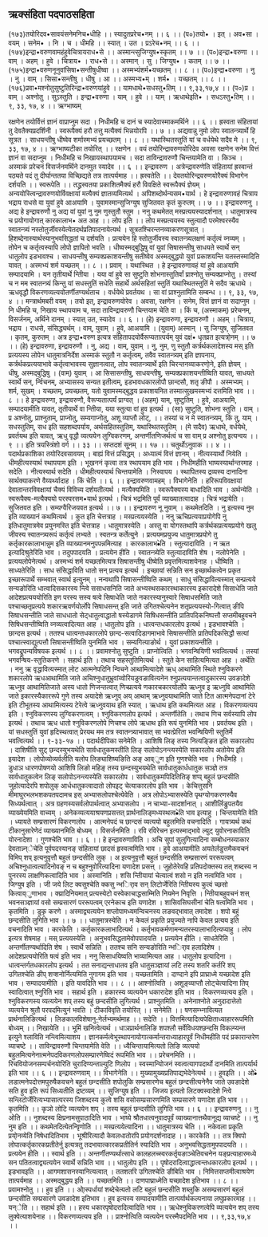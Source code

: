 ## ऋक्संहिता पदपाठसहिता
(१७३)तयोरिदव•सावयंसनेमनिच•धीहि ।। स्यादुतप्ररेच•नम् ।। ६ ।।
(प०)तयो• । इत् । अव•सा । वयम् । सनेम• । नि । च । धीमहि ।। स्यात् । उत । प्रऽरेच•नम् ।। ६ ।।
(१७४)इन्द्रा•वरुणवामहंहुवेचित्रायराध•से ।। अस्मान्त्सुजिग्युष•स्कृतम् ।। ७ ।।
(प०)इन्द्रा•वरुणा ।। वाम् । अहम् । हुवे । चित्राय• । राध•से ।। अस्मान् । सु । जिग्युष• । कतम् ।। ७ ।।
(१७५)इन्द्रा•वरुणनूनुवांसिषा•सन्तीषुधीष्वा ।। अस्मभ्यंशर्म•यच्छतम् ।। ८ ।।
(प०)इन्द्रा•वरुणा । नु । नु । वाम् । सिसा•सन्तीषु । धीषु । आ ।। अस्मभ्य•म् । शर्म• । यच्छतम् ।। ८ ।।
(१७६)प्रवा•मश्नोतुसुष्टुतिरिन्द्रा•वरुणयांहुवे ।। यामधाथे•सधस्तु•तिम् ।। ९,३३,१७,४ ।।
(प०)प्र । वाम् । अश्नोतु । सुऽस्तुति । इन्द्रा•वरुणा । याम् । हुवे ।। याम् । ऋधाथेइति• । सधऽस्तु•तिम् ।। ९, ३३, १७, ४ ।।
ऋग्भाष्यम्

रक्षणेन तयोर्वित्तं ज्ञानं वाप्राप्नुम सदा ।
निधीमहि च दानं च स्यादेवास्माकमर्थिने ।। ६ ।।
ह्रस्वता संहितायां तु देवतैक्यप्रदर्शिनी ।
स्वरूपैक्यं हरौ तत्तु मत्यैक्यं भिन्नयोरपि ।। ७ ।।
अद्यवान्नु नुमो लोप स्वातन्त्र्यार्थे हि सूत्रत ।
साधयन्तीषु धीष्वेव शर्मास्मभ्यं प्रयच्छतम् ।। ८ ।।
यथास्थितस्तुतिं यां च वर्धयेथे सदैव मे ।। ९, ३३, १७, ४ ।।
ऋग्भाष्यटीका
तयोरित् ।। रक्षणेन । वयं तयोरिन्द्रावरुणयोरिदेव अवसा रक्षणेन सनेम वित्तं ज्ञानं वा सदाप्नुम । निधीमहि च निखायस्थापयामच । सदा ताविन्द्रावरुणौ चिन्तयामेति वा । किञ्च । अस्माकं प्ररेचनं विसर्जनमर्थिने दानमुत स्यादेव ।। ६ ।।
इन्द्रावरुण । अत्रेन्द्रावरुणेति संहितायां ह्रस्वान्तं पठ्यते पदं तु दीर्घान्ततया विच्छिद्यते तत्र तात्पर्यमाह ।। ह्रस्वतेति ।। देवतयोरिन्द्रवरुणयोरैक्यं विभागेन दर्शयति ।। स्वरूपेति ।। तद्ध्रस्वतया प्रकाशितमैक्यं हरौ विवक्षिते स्वरूपैक्यं ज्ञेयम् । अन्ययोस्त्विन्द्रावरुणयोर्विवक्षायां मत्यैक्यं ज्ञातव्यमित्यर्थ । अपिशब्दोर्थन्यसम•यार्थ । हे इन्द्रावरुणावहं चित्राय भद्राय राधसे वा युवां हुवे आअयामि । युवामस्मान्सुजिग्युष सुजितवत कृतं कुरुतम् ।। ७ ।।
इन्द्रावरुणनु । अद्य हे इन्द्रावरुणौ नु अद्य वां युवां नु नुम णुस्तुतौ स्तुम । ननु कथमेतत् मस्प्रत्ययस्यादर्शनात् । धातुमात्रस्य च प्रयोगायोगात् कारकालाभ• अत आह ।। लोप इति ।। लोप मस्प्रत्ययस्य स्तुत्यादौ परमेश्वरस्यैव स्वातन्त्र्यं नस्तोतुर्जीवस्येत्येतदर्थप्रतिपादनायेत्यर्थ । सूत्रतश्चिरन्तनव्याकरणसूत्रात् । हिशब्देनास्यार्थस्यानुभवसिद्धतां च दर्शयति । प्रत्ययेन हि स्तोतुर्जीवस्य स्वातन्त्र्यलक्षणं कर्तृत्वं व्नव्यम् । तोपेन च कर्तृत्वस्यापि लोपो ज्ञापितो भवति । धीष्वस्मद्बुद्धिषु वां युवां सिषासन्तीषु साधयते स्वार्थे सन् धातुलोप इडभावश्च । साधयन्तीषु सम्यक्प्रकाशयन्तीषु सतीष्वेव अस्मद्बुद्धयो युवां प्रकाशयन्ति यतस्तस्मादिति यावत् । अस्मभ्यं शर्म यच्छतम् ।। ८ ।।
प्रवाम् । यथास्थित । हे इन्द्रावरुणावहं यां हुवे आअयामि सम्पादयामि । यन तृतीयार्थे न्तिीया । यया वां हुवे सा सुष्टुति शोभनास्तुतिर्वां प्राश्नोतु सम्यक्प्राप्नोतु । तस्यां च न मम स्वातन्त्र्यं किन्तु यां सधस्तुतिं सधेति सहार्थे अर्थसहितां स्तुतिं यथास्थितस्तुतिं मे सदैव 
ऋधाथे । ऋधवृद्धौ विकरणव्यत्ययोतर्णीतण्यर्थताच । वर्धयेथे प्रवर्तयथ । सा वां प्राश्नुतामिति सम्बन्ध ।। ९, ३३, १७, ४ ।।
मन्त्रार्थमबरी
वयम् । तयो इत्, इन्द्रावरुणयोरेव । अवसा, रक्षणेन । सनेम, वित्तं ज्ञानं वा सदाप्नुम । नि धीमहि च, निखाय स्थापयाम च, सदा ताविन्द्रावरुणौ चिन्तयाम चेति वा । किं च, (अस्माकम्) प्ररेचनम्, विसर्जनम्, अर्थिने दानम् । स्यात् उत, स्यादेव ।। ६ ।।
(हे) इन्द्रावरुणा, इन्द्रावरुणौ । अहम् । चित्राय, भद्राय । राधसे, संसिद्ध्यर्थम् । वाम्, युवाम् । हुवे, आअयामि । (युवाम्) अस्मान् । सु जिग्युष, सुजितवत । कृतम्, कुरुतम् । अत्र इन्द्रा•वरुण इत्यत्र संहितापदयोर्वैरूप्यतात्पर्यम् युवं दक्षं• धृतव्रत इत्यत्रो्नम् ।। ७ ।।
(हे) इन्द्रावरुणा, इन्द्रावरुणौ । नु, अद्य । वाम्, युवाम् । नु, नुम, णु स्तुतौ कर्त्रर्थकलादेशस्य मस् इति प्रत्ययस्य लोपेन धातुमात्रनिर्देश अस्माकं स्तुतौ न कर्तृत्वम्, तवैव स्वातन्त्र्यम् इति ज्ञापनाय, कर्त्रर्थकप्रत्ययाभावे कर्तृत्वाभावस्य सुज्ञानत्वात्, लोप स्वातन्त्र्यार्थे इति चिरन्तनव्याकरणो्ने, इति ज्ञेयम् । धीषु, अस्मद्बुद्धिषु । (वाम्) युवाम् । आ सिसासन्तीषु, साधयन्तीषु, सम्यक्प्रकाशयन्तीष्विति यावत्, साधयते स्वार्थे सन्, र्न्विचनम्, अभ्यासस्य सन्यत इतीत्वम्, इडभावधकारलोपौ छान्दसौ, शतृ ङीपौ । अस्मभ्यम् । 
शर्म, सुखम् । यच्छतम्, प्रयच्छतम्, यतो युवामस्मद्बुद्धय प्रकाशयनित तस्मात्सुखमस्मभ्यं दत्तमिति भाव ।। ८ ।।
हे इन्द्रावरुणा, इन्द्रावरुणौ, वैरूप्यतात्पर्यं प्राग्वत् । (अहम्) याम्, सुष्टुतिम् । हुवे, आअयामि, सम्पादयामीति यावत्, तृतीयार्थे वा न्तिीया, यया स्तुत्या वां हुव इत्यर्थ । (सा) सुष्टुति, शोभना स्तुति । वाम् । प्र अश्नोतु, प्राश्नुताम्, प्राप्नोतु, सम्यगाप्नोतु, अशू व्याप्तौ लोट्, ।। तस्यां च न मे स्वातन्त्र्यम्, किं तु, याम् । सधस्तुतिम्, सध इति सहशब्दपर्याय, अर्थसहितस्तुतिम्, यथास्थितस्तुतिम् । (मे सदैव) ऋधाथे, वर्धयेथे, प्रवर्तयथ इति यावत्, ऋधु वृद्धौ व्यत्ययेन लुग्विकरणम्, अन्तर्णीतणिजर्थत्वं च सा वाम् प्र अश्नोतु इत्यन्वय ।। ९ ।। इति त्रयस्त्रिंशो वर्ग ।। ३३ ।। सप्तदशं सू्नम् ।। १७ ।। चतुर्थोऽनुवाक ।। ४ ।।
पदार्थप्रकाशिका
तयोरिदवसावयम् । बाह्यं वित्तं प्रसिद्धम् । अध्यात्मं वित्तं ज्ञानम् । नीत्यस्यार्थो नियेति । धीमहीत्यस्यार्थ स्थापयाम इति । भूखननं कृत्वा तत्र स्थापयाम इति भाव । निधीमहीति भाष्यस्यार्थान्तरमाह । सदेति । नीत्यस्यार्थ सदेति । धीमहीत्यस्यार्थ चिन्तयामेति । निस्वापय । स्थापितस्य द्रव्यस्य दानादिना सार्थक्याकरणे वैय्यर्थ्यादाह । किं चेति ।। ६ ।।
इन्द्रावरुणवामहम् । विभागेनेति । हरिरूपविवक्षायां देवातान्तरविवक्षायां चैक्यं विविच्य दर्शयतीत्यर्थ । मत्यैक्यमिति । स्वरूपैक्यस्य बाधादिति भाव । अर्थन्येति । स्वरूपैक्य-मत्यैक्ययो परस्परसम•यार्थ इत्यर्थ । चित्रं भद्रमिति पूर्वं व्याख्यातत्वादाह । चित्रं भद्रायेति । सुजितवत इति । सम्यग्वैरिजयवत इत्यर्थ ।। ७ ।।
इन्द्रावरुण नू नुवाम् । कथमेतदिति । नु इत्यस्य नुम इति व्याख्यानं कथमित्यर्थ । कुत इति चेत्तत्राह । मस्प्रत्ययस्येति । ननु ऋचिप्रत्ययाप्रयोगेपि नु इतिधातुमात्रमेव प्रयु्नमस्ति इति चेत्तत्राह । धातुमात्रस्येति । अस्तु वा योगस्तथापि कर्त्रर्थकप्रत्ययप्रयोगे खलु जीवस्य स्वातन्त्र्यरूपं कर्तृत्वं लभ्यते । स्वतन्त्र कर्तेत्यु्ने । प्रत्ययमप्रयुज्य धातुमात्रप्रयोगे तु कर्तृकारकालाभान्नुम इति व्याख्यानमनुपपन्नमित्याह । कारकालाभ•ेति । स्तुत्यादाविति । न ऋत इत्यादिश्रुतेरिति भाव । तदुपपादयति । प्रत्ययेन हीति । स्वातन्त्र्येति स्तुत्यादाविति शेष । नलोपेनेति । प्रत्ययलोपेनेत्यर्थ । अस्मभ्यं शर्म यच्छतमित्यत्र सिषासन्तीषु धीष्वेति प्रवृत्तमित्याशयेनाह । धीष्विति । साध्यतेरिति । साध संसिद्धाविति धातो सन् प्रत्यय इत्यर्थ । इच्छायां सन्निति सन इच्छार्थकत्वेन प्रकृत इच्छारूपार्थे सम्भवात् स्वार्थ इत्यु्नम् ।
नन्वथापि सिषासन्तीष्विति कथम् । साधु संसिद्धावित्यस्मात् सन्प्रत्यये सन्यङोरिति धात्वादिसकारस्य न्त्विे ससाधसनिति जाते अभ्यस्थसकारस्थाकारस्य इकारादेशे सिसाधेति जाते आदेशप्रत्यययोरिति इण परस्य सस्य षत्वे सिषाधेति जाते नकारस्यानुस्वारे सिषाधसमिति जाते पश्चाच्छतृप्रत्यये शकारऋवर्णयोर्लोपे सिषाधसन्त् इति जाते उगितश्चेत्यनेन शतृप्रत्ययस्यो-गित्वात् ङीपि सिषाधसन्तीति जाते साधधातो सेट्धातुत्वाद्धातो षस्येडागमे सिषिधसन्तीति प्रातिपदिकनिष्पत्तौ सप्तमीबहुवचने सिषिधसन्तीष्विति व्नव्यत्वादित्यत आह । धातुलोप इति । धात्वन्तधकारलोप इत्यर्थ । इडभावश्चेति । छान्दस इत्यर्थ । ततश्च धात्वन्तधकारलोपे छान्द-सत्वादिडागमाभावे सिषासन्तीति प्रातिपदिकसिद्धौ सत्यां पश्चात्स्वाद्युत्पत्तौ सिषासन्तीष्विति यु्नमिति भाव । सम्यगित्याङोर्थ । युवां प्रकाशयन्तीति । भगवद्रूपन्यविषयक इत्यर्थ ।। ८ ।।
प्रवामश्नोतु सुष्टुति । प्राप्नोत्विति । भगवन्षियिणी भवत्वित्यर्थ । तस्यां भगवन्षिय-स्तुतिकरणे । सहार्थ इति । तथाच सहस्तुतिमित्यर्थ । स्तुते केन साहित्यमित्यत आह । अर्थेति । ननु ऋ वृद्धावित्यस्मात् लोट आत्मनेपदिनि न्विचने आथामित्यादेशे ऋध् आथामिति स्थिते श्नुविकरणे शकारलोपे ऋधआथामिति जाते अचिश्नुधातुभ्रुवांय्वोरियङुवङावित्यनेन श्नुप्रत्ययान्तत्वादुकारस्य उवङादेशे ऋध्नुव आथामितिजाते अस्य धातो णिजन्तत्वात् णिच्प्रत्यये णकारचकारयोर्लोपे ऋध्नुव इ ऋध्नुवि आथामिति जाते इकारस्यैकाररूपे गुणे तस्य अयादेशे ऋध्नुव् अय् आथाम् ऋध्नुवयाथामिति जाते टित आत्मनेपदानां टेरे इति टीभूतस्य आथामित्यस्य टेरेत्वे ऋध्नुवयाथ इति स्यात् । ऋधाथ इति कथमित्यत आह । विकरणव्यत्यय इति । श्नुविकरणस्य लुग्विकरणत्वम् । श्नुविकरणलोप इत्यर्थ । अन्तर्णीतेति । तथाच णिच सर्वस्यापि लोप इत्यर्थ । तथाच ऋध धातो श्नुविकरणलोपे णिचश्च लोपे ऋधाथ इति रूपं यु्नमिति भाव । प्रवर्तयथ इति । यां सधस्तुतिं युवां हृदिस्थत्वात् प्रेरयथ मम तत्र स्वातन्त्र्याभावात् सा भवत्प्रेरिता भवन्षियिणी स्तुतिर्मे भवत्वित्यर्थ ।। ९-३३-१७ ।।
पदार्थदीपिका
सनेमेति । आशिषि लिङ् तस्य नित्यङ्ङित इति सकारलोप । दाशिषीति सुट् छन्दस्युभयथेति सार्वधातुकमस्तीति लिङ् सलोपोऽनन्त्यस्येति सकारलोप अतोयेय इति इयादेश । लोपोव्योव्यर्वलीति यलोप लिङ्याशिष्यङिति अङ् आव्ुण इति गुणश्चेति भाव । निधीमहि । डुधाञ धारणपोषणयो आशिषि लिङो महिङ् तस्य छन्दस्युभयथेति सार्वधातुकार्धधातुक सञ्ज्ञे तत्र सार्वधातुकत्वेन लिङ् सलोपोऽनन्त्यस्येति सकारलोप । सार्वधातुकमपिदितितिङ् शप्प् बहुलं छन्दसीति जुहोत्यादेरपि शपोलुक् आर्धधातुकत्वादातो लोपइट् चेत्याकारलोप इति भाव । केचित्तुसनि मीमाघुरभलभशकपतपदामच इस् अभ्यासलोपश्चेत्येवेति । अत्र लोपोऽभ्यासस्येति पृथग्योगकरणस्यैव सिध्यर्थत्वात् । अत्र ग्रहणस्यसर्वलोपार्थत्वात् अभ्यासलोप । न चाभ्या-सादर्शानात् । आशीर्लिङ्रुपतयैव व्याख्येयमिति वाच्यम् । अनेकव्यत्ययाश्रयणप्रसत्तत् प्रार्थनालिङ्मध्यस्थत्व•ेति भाव इत्याहु । चिन्तयामेति वेति । ध्यायते सम्प्रसारणं विकरणलोप । आत्मनेपदं च छान्दसं व्यत्ययो बहुलमिति वचनादिति । गायत्र्यर्थ कथं टीकानुसारेणेदं व्याख्यानमिति बोध्यम् । विसर्जनमिति । रवि रविरेचन इत्यस्माद्भावे ल्युट् युवोरनाकाविति योरनादेशा । गुणश्चेति भाव ।। ६ ।।
हे इन्द्रावरुणाविति । अचि सुपां सुलुगित्यादिना सम्बोधनस्याकार देवतान्न्न्ेचेति पूर्वपदस्यानङ् संहितायां छादसं हृस्वत्वमिति भाव । हुवे आअयामीति अयतेर्लडुत्तमैकवचनं विमिप् शप् इत्यनुवृत्तौ बहुलं छन्दसीति लुक् । अ इत्यनुवृत्तौ बहुलं छन्दसीति सम्प्रसारणं पररूपत्वम् अचिश्नुधात्वत्यादिनोवङ् न च बहुश्नुवोरित्यादिना यणादेश प्रसत्त् । जुहोतेरेवहि प्रतिपदोक्तस्य तत् शब्दस्य न पुनरस्य लाक्षणिकत्वादिति भाव । अस्मानिति । शसि न्तिीयायां चेत्यात्वं शसो न इति नत्वमिति भाव । जिग्युष इति । जी जये लिट क्वसुश्चेति क्कसु न्भर्िाव सन् लिटोर्जेरिति न्तिीयस्य कुत्वं च्छसो कित्वाव्ुणाभाव । क्य्रादिनियमात् प्रत्यस्येटो वस्वेकाचाद्धसाम्मिति नियमेन निवृत्ति । न्तिीयाबहुवचनं शस् भवनसञ्ज्ञायां वसो सम्प्रसारणं पररूपत्वम् एरनेकाच इति यणादेश । शासिवसिघसीनां चेति षत्वमिति भाव । कृतमिति । डुकृ करणे । अस्माद्व्यत्ययेन शप्लोपामध्यमन्विचनस्य लङवद्भावात् तमादेश । शपो बहुं छन्दसीति लुगिति भाव ।। ७ ।।
धातुमात्रस्येति । न केवलं प्रकृति प्रयुज्यते नापि केवल प्रत्यय इति वचनादिति भाव । कारकेति । कर्तृकारकलाभादित्यर्थ । कर्तृभावकर्मणामन्यतरस्यालाभादित्यप्याहु । लोप इत्यत्र शेषमाह । मस् प्रत्ययस्येति । अनुभवसिद्धतामेवोपपादयति । प्रत्ययेन हीति । साधतेरिति । अन्तर्णीतण्यर्थादिति शेष । स्वार्थे सन्निति । ततश्च सनि सन्यङोरिति न्भर्िाव हलादिशेष । आदेशप्रत्ययोरिति षत्वं इति भाव । ननु सिसाधयिष्वति भाव्यामित्यत आह । धातुलोप इत्यादिना । धात्वन्तर्गतधकारलोप इत्यर्थ । तत सनाद्यन्ताधातव इति धातुसञ्ज्ञायां लटि तस्य शतरि कर्तरि शप् उगितश्चेति ङीप् शप्शनोर्नित्यमिति नुगागम इति भाव । यच्छतामिति । दाण्दाने इपि प्राघ्राध्मे यच्छादेश इति भाव । सम्पादयामीति । इति यावदिति भाव ।। ८ ।।
आश्नोत्विति । अशूङ्व्याप्तौ लोट्चेत्यादिना तिप् स्वादित्वात् श्नुरिति भाव । सहार्थ इति । हकारस्य व्यत्ययेन धकारादेश इति भाव । विकरणव्यत्यय इति । श्नुविकरणस्य व्यत्ययेन शप् तस्य बहुं छन्दसीति लुगित्यर्थ । प्राश्नुतमिति । अनेनाश्नोते अनुदादात्तेतो व्यत्ययेन श्रुतौ परपदमित्यु्नं भवति ।
टीकाविवृति
तयोरित् ।। सनेमेति ।। षणसम्भ्नावित्यत प्रार्थनालिङित्यर्थ । लिङकालविशेषानु-्नेर्लभ्यमर्थमाह ।। सदेति ।। वित्तमित्यादित्वपेक्षिताध्याहाररूपमिति बोध्यम् ।। निखायेति ।। भूमिं खनित्वेत्यर्थ । धाञप्रार्थनालिङि शपश्लौ सर्वेविधयश्छन्दसि विकल्प्यन्त इत्यु्ने श्लाविति नन्त्विमित्याशय । ज्ञानकर्मत्वेभूस्थापनायोगात्कर्मान्तराध्याहारपूर्वं निधीमहीति पदं प्रकारान्तरेण व्याचष्टे ।। ताविन्द्रावरुणौ चिन्तयामेति वेति ।। ध्यैचिन्तायामित्यतो लिङि व्यत्ययो बहुलमित्यनेनात्मनेपदविकरणलोपसम्प्रारणेष्विदं रूपमिति भाव ।। प्ररेचनमिति ।। रिचवियोजनसम्पर्चनयोरिति चुरादिण्यन्ताल्युटि णिलोप । स्वस्मान्यिोजनं स्वत्वत्यागपदार्थो दानमिति तात्पर्यार्थ इति भाव ।। ६ ।।
इन्द्रावरुणवाम् ।। विभागेनेति ।। मुख्यामुख्यप्रतिपाद्यभेदेनेत्यर्थ ।। हुवइति ।। ओ•े लडात्मनेपदोत्तमपुरुषैकवचने बहुलं छन्दसीति शपोलुकि सम्प्रसारणेच बहुलं छन्दसीत्यनेनैव जाते उवङादेशे सति हुव इति रूपं सिध्यतीति द्रष्टव्यम् ।। सुजिग्युष इति ।। जिजय इत्यतो लिटक्वस्वादेशे न्त्विे सन्लिटोर्जेरित्यभ्यासात्परस्य जिशब्दस्य कुत्वे शसि वसोसम्प्रसारणमिति सम्प्रसारणे यणादेश इति भाव ।। कृतमिति ।। कृञो लोटि व्यत्ययेन शप् । तस्य बहुलं छन्दसीति लुगिति भाव ।। ६ ।।
इन्द्रावरुणनु ।। नु ओति ।। नुशब्दस्य क्षिप्रनामसुपाठादिति भाव । भाष्ये श्रौतधात्वनुवादपूर्वं व्याख्यानात्तथैवानूद्य व्याचष्टे ।। नु नुम इति ।। कथमेतदित्येतन्विृणोति ।। मस्प्रत्ययेत्यादिना ।। धातुमात्रस्य चेति ।। नकेवला प्रकृति प्रयो्नव्येति निषेधादितिभाव । भूश्रीरित्यादौ केवलधातोरपि प्रयोगदर्शनादाह ।। कारकेति ।। तत्र क्विपो लोपात्कर्तृकारकप्रतीतेर्नु इत्यत्रतु तदभावात्कारकप्रतीतिर्न स्यादिति भाव । अनुभवसिद्धतामुपपादयति ।। प्रत्ययेन हीति ।। स्वार्थ इति ।। अन्तर्णीतण्यर्थात्साधे कालहलच्स्वरकर्तृयङाञ्चेतिवचनेन यङ्प्रत्याहारमध्ये सन पतितत्वाद्व्यत्ययेन स्वार्थे सन्निति भाव ।। धातुलोप इति ।। पृषोदरादित्वाद्धात्वन्तधकारलोप इत्यर्थ ।। इडभावइति ।। आगमशासनस्यानित्यत्वात् । ततशतरि उगितश्चेति ङीबिति भाव । निमित्तसप्तमीत्वाश्रयेण तात्पर्यमाह ।। अस्मद्बुद्धय इति ।। यच्छतमिति ।। दाणपाघ्राध्मेति यच्छादेश इतिभाव ।। ८ ।।
प्रवामश्नोतु ।। हुव इति ।। ओा्स्पर्धायां शब्देचेत्यतो लटि बहुलं छन्दसीति शब्लुकि असम्प्रसारणं बहुलं छन्दसीति सम्प्रसारणे उवङादेश इतिभाव । हुव इत्यस्य सम्पादयामीति तात्पर्यार्थकल्पनाया लघुप्रकारमाह ।। यन्ेति ।। सहार्थ इति ।। हस्य धकारपृषोदरादित्वादिति भाव ।। ऋधेश्नुविकरणत्वेपि व्यत्ययेन शप् तस्य लुक्वेत्याशयेनाह ।। विकरणव्यत्यय इति ।। प्राश्नोत्विति व्यत्ययेन परस्मैपदमिति भाव ।। ९,३३,१७,४ ।।
 
